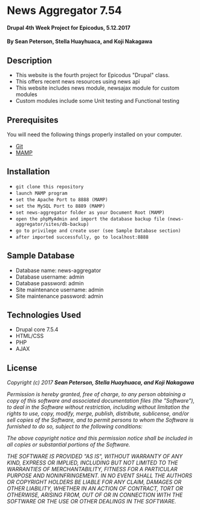 # News Aggregator 7.54

#### Drupal 4th Week Project for Epicodus, 5.12.2017

#### By Sean Peterson, Stella Huayhuaca, and Koji Nakagawa

## Description
* This website is the fourth project for Epicodus "Drupal" class.
* This offers recent news resources using news api
* This website includes news module, newsajax module for custom modules
* Custom modules include some Unit testing and Functional testing

## Prerequisites
You will need the following things properly installed on your computer.
* [Git](https://git-scm.com/)
* [MAMP](https://www.mamp.info/en/)

## Installation
* `git clone this repository`
* `launch MAMP program`
* `set the Apache Port to 8888 (MAMP)`
* `set the MySQL Port to 8889 (MAMP)`
* `set news-aggregator folder as your Document Root (MAMP)`
* `open the phpMyAdmin and import the database backup file (news-aggregator/sites/db-backup)`
* `go to privilege and create user (see Sample Database section)`
* `after imported successfully, go to localhost:8888`

## Sample Database
* Database name: news-aggregator
* Database username: admin
* Database password: admin
* Site maintenance username: admin
* Site maintenance password: admin

## Technologies Used
  * Drupal core 7.5.4
  * HTML/CSS
  * PHP
  * AJAX

## License
  _Copyright (c) 2017 **Sean Peterson, Stella Huayhuaca, and Koji Nakagawa**_

  _Permission is hereby granted, free of charge, to any person obtaining a copy
  of this software and associated documentation files (the "Software"), to deal
  in the Software without restriction, including without limitation the rights
  to use, copy, modify, merge, publish, distribute, sublicense, and/or sell
  copies of the Software, and to permit persons to whom the Software is
  furnished to do so, subject to the following conditions:_

  _The above copyright notice and this permission notice shall be included in all
  copies or substantial portions of the Software._

  _THE SOFTWARE IS PROVIDED "AS IS", WITHOUT WARRANTY OF ANY KIND, EXPRESS OR
  IMPLIED, INCLUDING BUT NOT LIMITED TO THE WARRANTIES OF MERCHANTABILITY,
  FITNESS FOR A PARTICULAR PURPOSE AND NONINFRINGEMENT. IN NO EVENT SHALL THE
  AUTHORS OR COPYRIGHT HOLDERS BE LIABLE FOR ANY CLAIM, DAMAGES OR OTHER
  LIABILITY, WHETHER IN AN ACTION OF CONTRACT, TORT OR OTHERWISE, ARISING FROM,
  OUT OF OR IN CONNECTION WITH THE SOFTWARE OR THE USE OR OTHER DEALINGS IN THE
  SOFTWARE._
